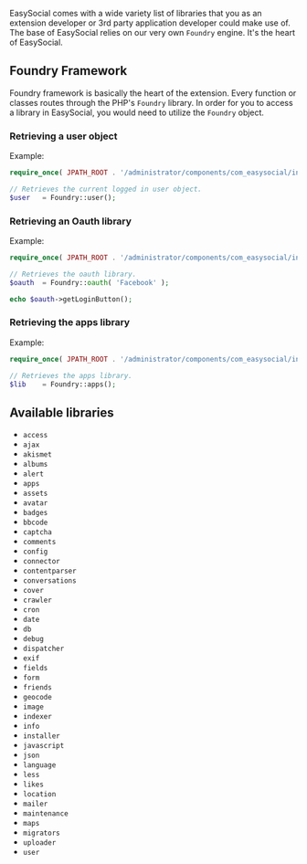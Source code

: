 EasySocial comes with a wide variety list of libraries that you as an extension developer or 3rd party application developer could make use of. The base of EasySocial relies on our very own `Foundry` engine. It's the heart of EasySocial.



## Foundry Framework
Foundry framework is basically the heart of the extension. Every function or classes routes through the PHP's `Foundry` library. In order for you to access a library in EasySocial, you would need to utilize the `Foundry` object.


### Retrieving a user object
Example:

```php 
require_once( JPATH_ROOT . '/administrator/components/com_easysocial/includes/foundry.php' ); 

// Retrieves the current logged in user object.
$user	= Foundry::user();
```


### Retrieving an Oauth library
Example:

```php
require_once( JPATH_ROOT . '/administrator/components/com_easysocial/includes/foundry.php' );

// Retrieves the oauth library.
$oauth	= Foundry::oauth( 'Facebook' );

echo $oauth->getLoginButton();
```

### Retrieving the apps library
Example:

```php
require_once( JPATH_ROOT . '/administrator/components/com_easysocial/includes/foundry.php' );

// Retrieves the apps library.
$lib 	= Foundry::apps();
```



## Available libraries

* `access`
* `ajax`
* `akismet`
* `albums`
* `alert`
* `apps`
* `assets`
* `avatar`
* `badges`
* `bbcode`
* `captcha`
* `comments`
* `config`
* `connector`
* `contentparser`
* `conversations`
* `cover`
* `crawler`
* `cron`
* `date`
* `db`
* `debug`
* `dispatcher`
* `exif`
* `fields`
* `form`
* `friends`
* `geocode`
* `image`
* `indexer`
* `info`
* `installer`
* `javascript`
* `json`
* `language`
* `less`
* `likes`
* `location`
* `mailer`
* `maintenance`
* `maps`
* `migrators`
* `uploader`
* `user`